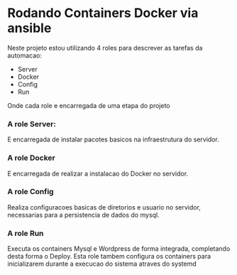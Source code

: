 # Rodando Containers Docker via ansible

Neste projeto estou utilizando 4 roles para descrever as tarefas da automacao:

* Server
* Docker
* Config
* Run

Onde cada role e encarregada de uma etapa do projeto

### A role **Server**:
E encarregada de instalar pacotes basicos na infraestrutura do servidor.
### A role **Docker**

E encarregada de realizar a instalacao do Docker no servidor.

### A role **Config**
Realiza configuracoes basicas de diretorios e usuario no servidor, necessarias para a persistencia de dados do mysql.

### A role **Run**
Executa os containers Mysql e Wordpress de forma integrada, completando desta forma o Deploy.
Esta role tambem configura os containers para inicializarem durante a execucao do sistema atraves do systemd
